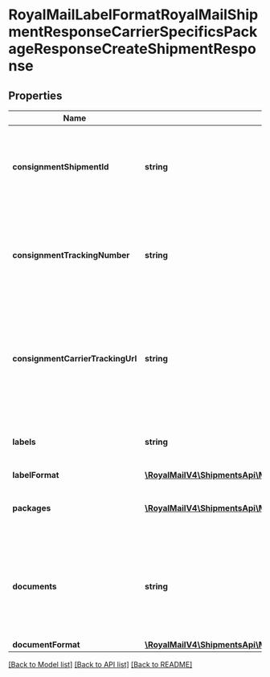 # RoyalMailLabelFormatRoyalMailShipmentResponseCarrierSpecificsPackageResponseCreateShipmentResponse

## Properties
Name | Type | Description | Notes
------------ | ------------- | ------------- | -------------
**consignmentShipmentId** | **string** | Consignment Shipment Id &lt;br /&gt;Only populated if the service is a consignment service. | [optional] 
**consignmentTrackingNumber** | **string** | Consignment Tracking Number &lt;br /&gt;Only populated if the service is a consignment service | [optional] 
**consignmentCarrierTrackingUrl** | **string** | Consignment Carrier Tracking URL &lt;br /&gt;Only populated if the service is a consignment service and is available | [optional] 
**labels** | **string** | Labels &lt;br /&gt;Populated if requested Action was &#x27;Process&#x27; | [optional] 
**labelFormat** | [**\RoyalMailV4\ShipmentsApi\Model\RoyalMailLabelFormat**](RoyalMailLabelFormat.md) |  | [optional] 
**packages** | [**\RoyalMailV4\ShipmentsApi\Model\RoyalMailShipmentResponseCarrierSpecificsPackageResponse[]**](RoyalMailShipmentResponseCarrierSpecificsPackageResponse.md) | Packages &lt;br /&gt;The details of each package. | [optional] 
**documents** | **string** | Customs Documents &lt;br /&gt;Populated if requested Action was &#x27;Process&#x27; and shipment is dutiable | [optional] 
**documentFormat** | [**\RoyalMailV4\ShipmentsApi\Model\DocumentFormat**](DocumentFormat.md) |  | [optional] 

[[Back to Model list]](../../README.md#documentation-for-models) [[Back to API list]](../../README.md#documentation-for-api-endpoints) [[Back to README]](../../README.md)

